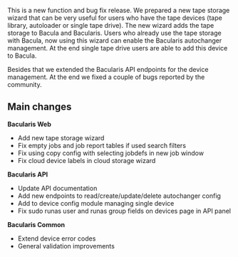 
This is a new function and bug fix release. We prepared a new tape storage wizard
that can be very useful for users who have the tape devices (tape library,
autoloader or single tape drive). The new wizard adds the tape storage to Bacula
and Bacularis. Users who already use the tape storage with Bacula, now using
this wizard can enable the Bacularis autochanger management. At the end
single tape drive users are able to add this device to Bacula.

Besides that we extended the Bacularis API endpoints for the device management.
At the end we fixed a couple of bugs reported by the community.

## Main changes

**Bacularis Web**
 - Add new tape storage wizard
 - Fix empty jobs and job report tables if used search filters
 - Fix using copy config with selecting jobdefs in new job window
 - Fix cloud device labels in cloud storage wizard

**Bacularis API**
 - Update API documentation
 - Add new endpoints to read/create/update/delete autochanger config
 - Add to device config module managing single device
 - Fix sudo runas user and runas group fields on devices page in API panel

**Bacularis Common**
 - Extend device error codes
 - General validation improvements

